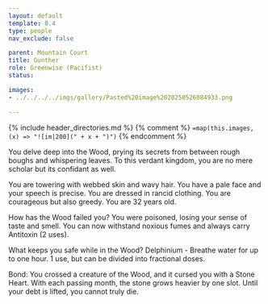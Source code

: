 ```yaml
---
layout: default
template: 0.4
type: people
nav_exclude: false

parent: Mountain Court
title: Gunther
role: Greenwise (Pacifist)
status: 

images: 
- ../../../../imgs/gallery/Pasted%20image%2020250526084933.png

---
```


{% include header_directories.md %}
{% comment %}
`=map(this.images, (x) => "![im|200](" + x + ")")`
{% endcomment %}

You delve deep into the Wood, prying its secrets from between rough boughs and whispering leaves. To this verdant kingdom, you are no mere scholar but its confidant as well.

You are towering with webbed skin and wavy hair. You have a pale face and your speech is precise. You are dressed in rancid clothing. You are courageous but also greedy. You are 32 years old.

How has the Wood failed you?
You were poisoned, losing your sense of taste and smell. You can now withstand noxious fumes and always carry Antitoxin (2 uses).

What keeps you safe while in the Wood?
Delphinium - Breathe water for up to one hour. 1 use, but can be divided into fractional doses.

Bond: You crossed a creature of the Wood, and it cursed you with a Stone Heart. With each passing month, the stone grows heavier by one slot. Until your debt is lifted, you cannot truly die.